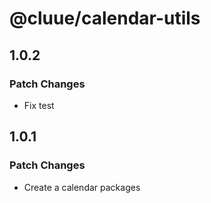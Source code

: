 # @cluue/calendar-utils

## 1.0.2

### Patch Changes

- Fix test

## 1.0.1

### Patch Changes

- Create a calendar packages
